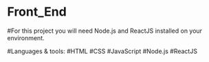 # Front_End

#For this project you will need Node.js and ReactJS installed on your environment.

#Languages & tools:
#HTML
#CSS
#JavaScript
#Node.js
#ReactJS 
